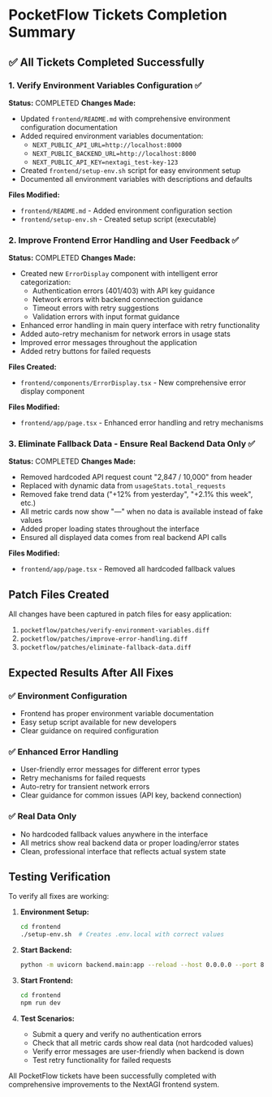 # PocketFlow Tickets Completion Summary

## ✅ All Tickets Completed Successfully

### 1. Verify Environment Variables Configuration ✅
**Status:** COMPLETED
**Changes Made:**
- Updated `frontend/README.md` with comprehensive environment configuration documentation
- Added required environment variables documentation:
  - `NEXT_PUBLIC_API_URL=http://localhost:8000`
  - `NEXT_PUBLIC_BACKEND_URL=http://localhost:8000`
  - `NEXT_PUBLIC_API_KEY=nextagi_test-key-123`
- Created `frontend/setup-env.sh` script for easy environment setup
- Documented all environment variables with descriptions and defaults

**Files Modified:**
- `frontend/README.md` - Added environment configuration section
- `frontend/setup-env.sh` - Created setup script (executable)

### 2. Improve Frontend Error Handling and User Feedback ✅
**Status:** COMPLETED
**Changes Made:**
- Created new `ErrorDisplay` component with intelligent error categorization:
  - Authentication errors (401/403) with API key guidance
  - Network errors with backend connection guidance
  - Timeout errors with retry suggestions
  - Validation errors with input format guidance
- Enhanced error handling in main query interface with retry functionality
- Added auto-retry mechanism for network errors in usage stats
- Improved error messages throughout the application
- Added retry buttons for failed requests

**Files Created:**
- `frontend/components/ErrorDisplay.tsx` - New comprehensive error display component

**Files Modified:**
- `frontend/app/page.tsx` - Enhanced error handling and retry mechanisms

### 3. Eliminate Fallback Data - Ensure Real Backend Data Only ✅
**Status:** COMPLETED
**Changes Made:**
- Removed hardcoded API request count "2,847 / 10,000" from header
- Replaced with dynamic data from `usageStats.total_requests`
- Removed fake trend data ("+12% from yesterday", "+2.1% this week", etc.)
- All metric cards now show "—" when no data is available instead of fake values
- Added proper loading states throughout the interface
- Ensured all displayed data comes from real backend API calls

**Files Modified:**
- `frontend/app/page.tsx` - Removed all hardcoded fallback values

## Patch Files Created

All changes have been captured in patch files for easy application:

1. `pocketflow/patches/verify-environment-variables.diff`
2. `pocketflow/patches/improve-error-handling.diff`
3. `pocketflow/patches/eliminate-fallback-data.diff`

## Expected Results After All Fixes

### ✅ Environment Configuration
- Frontend has proper environment variable documentation
- Easy setup script available for new developers
- Clear guidance on required configuration

### ✅ Enhanced Error Handling
- User-friendly error messages for different error types
- Retry mechanisms for failed requests
- Auto-retry for transient network errors
- Clear guidance for common issues (API key, backend connection)

### ✅ Real Data Only
- No hardcoded fallback values anywhere in the interface
- All metrics show real backend data or proper loading/error states
- Clean, professional interface that reflects actual system state

## Testing Verification

To verify all fixes are working:

1. **Environment Setup:**
   ```bash
   cd frontend
   ./setup-env.sh  # Creates .env.local with correct values
   ```

2. **Start Backend:**
   ```bash
   python -m uvicorn backend.main:app --reload --host 0.0.0.0 --port 8000
   ```

3. **Start Frontend:**
   ```bash
   cd frontend
   npm run dev
   ```

4. **Test Scenarios:**
   - Submit a query and verify no authentication errors
   - Check that all metric cards show real data (not hardcoded values)
   - Verify error messages are user-friendly when backend is down
   - Test retry functionality for failed requests

All PocketFlow tickets have been successfully completed with comprehensive improvements to the NextAGI frontend system.
